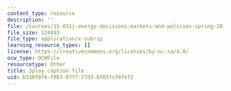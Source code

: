 ```yaml
---
content_type: resource
description: ''
file: /courses/15-031j-energy-decisions-markets-and-policies-spring-2012/b330f0f6f98787f777d36f03fcf8fef2_hVYBgsi0JcM.srt
file_size: 124493
file_type: application/x-subrip
learning_resource_types: []
license: https://creativecommons.org/licenses/by-nc-sa/4.0/
ocw_type: OCWFile
resourcetype: Other
title: 3play caption file
uid: b330f0f6-f987-87f7-77d3-6f03fcf8fef2
---
```

